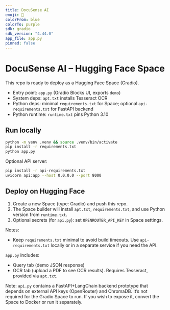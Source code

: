 ```yaml
---
title: DocuSense AI
emoji: 📄
colorFrom: blue
colorTo: purple
sdk: gradio
sdk_version: "4.44.0"
app_file: app.py
pinned: false
---
```

# DocuSense AI – Hugging Face Space

This repo is ready to deploy as a Hugging Face Space (Gradio).

- Entry point: `app.py` (Gradio Blocks UI, exports `demo`)
- System deps: `apt.txt` installs Tesseract OCR
- Python deps: minimal `requirements.txt` for Space; optional `api-requirements.txt` for FastAPI backend
- Python runtime: `runtime.txt` pins Python 3.10

## Run locally

```bash
python -m venv .venv && source .venv/bin/activate
pip install -r requirements.txt
python app.py
```

Optional API server:
```bash
pip install -r api-requirements.txt
uvicorn api:app --host 0.0.0.0 --port 8000
```

## Deploy on Hugging Face

1. Create a new Space (type: Gradio) and push this repo.
2. The Space builder will install `apt.txt`, `requirements.txt`, and use Python version from `runtime.txt`.
3. Optional secrets (for `api.py`): set `OPENROUTER_API_KEY` in Space settings.

Notes:
- Keep `requirements.txt` minimal to avoid build timeouts. Use `api-requirements.txt` locally or in a separate service if you need the API.

`app.py` includes:
- Query tab (demo JSON response)
- OCR tab (upload a PDF to see OCR results). Requires Tesseract, provided via `apt.txt`.

Note: `api.py` contains a FastAPI+LangChain backend prototype that depends on external API keys (OpenRouter) and ChromaDB. It’s not required for the Gradio Space to run. If you wish to expose it, convert the Space to Docker or run it separately.